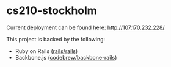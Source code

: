 cs210-stockholm
===============

Current deployment can be found here:
http://107.170.232.228/

This project is backed by the following:

* Ruby on Rails ([rails/rails](https://github.com/rails/rails))
* Backbone.js ([codebrew/backbone-rails](https://github.com/codebrew/backbone-rails))
